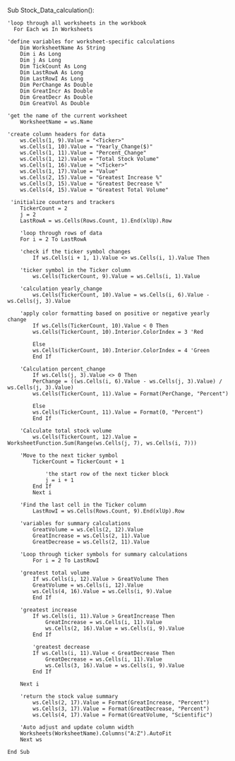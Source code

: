 Sub Stock_Data_calculation():

    'loop through all worksheets in the workbook
      For Each ws In Worksheets

    'define variables for worksheet-specific calculations
        Dim WorksheetName As String
        Dim i As Long
        Dim j As Long
        Dim TickCount As Long
        Dim LastRowA As Long
        Dim LastRowI As Long
        Dim PerChange As Double
        Dim GreatIncr As Double
        Dim GreatDecr As Double
        Dim GreatVol As Double

    'get the name of the current worksheet
        WorksheetName = ws.Name

    'create column headers for data
        ws.Cells(1, 9).Value = "<Ticker>"
        ws.Cells(1, 10).Value = "Yearly_Change($)"
        ws.Cells(1, 11).Value = "Percent_Change"
        ws.Cells(1, 12).Value = "Total Stock Volume"
        ws.Cells(1, 16).Value = "<Ticker>"
        ws.Cells(1, 17).Value = "Value"
        ws.Cells(2, 15).Value = "Greatest Increase %"
        ws.Cells(3, 15).Value = "Greatest Decrease %"
        ws.Cells(4, 15).Value = "Greatest Total Volume"
    
     'initialize counters and trackers
        TickerCount = 2
        j = 2
        LastRowA = ws.Cells(Rows.Count, 1).End(xlUp).Row

        'loop through rows of data
        For i = 2 To LastRowA

        'check if the ticker symbol changes
            If ws.Cells(i + 1, 1).Value <> ws.Cells(i, 1).Value Then
            
        'ticker symbol in the Ticker column
            ws.Cells(TickerCount, 9).Value = ws.Cells(i, 1).Value

        'calculation yearly_change
            ws.Cells(TickerCount, 10).Value = ws.Cells(i, 6).Value - ws.Cells(j, 3).Value

        'apply color formatting based on positive or negative yearly change
            If ws.Cells(TickerCount, 10).Value < 0 Then
            ws.Cells(TickerCount, 10).Interior.ColorIndex = 3 'Red
                
            Else
            ws.Cells(TickerCount, 10).Interior.ColorIndex = 4 'Green
            End If

        'Calculation percent_change
            If ws.Cells(j, 3).Value <> 0 Then
            PerChange = ((ws.Cells(i, 6).Value - ws.Cells(j, 3).Value) / ws.Cells(j, 3).Value)
            ws.Cells(TickerCount, 11).Value = Format(PerChange, "Percent")
            
            Else
            ws.Cells(TickerCount, 11).Value = Format(0, "Percent")
            End If

        'Calculate total stock volume
            ws.Cells(TickerCount, 12).Value = WorksheetFunction.Sum(Range(ws.Cells(j, 7), ws.Cells(i, 7)))

        'Move to the next ticker symbol
            TickerCount = TickerCount + 1

                'the start row of the next ticker block
                j = i + 1
            End If
            Next i

        'Find the last cell in the Ticker column
            LastRowI = ws.Cells(Rows.Count, 9).End(xlUp).Row

        'variables for summary calculations
            GreatVolume = ws.Cells(2, 12).Value
            GreatIncrease = ws.Cells(2, 11).Value
            GreatDecrease = ws.Cells(2, 11).Value

        'Loop through ticker symbols for summary calculations
            For i = 2 To LastRowI

        'greatest total volume
            If ws.Cells(i, 12).Value > GreatVolume Then
            GreatVolume = ws.Cells(i, 12).Value
            ws.Cells(4, 16).Value = ws.Cells(i, 9).Value
            End If

        'greatest increase
            If ws.Cells(i, 11).Value > GreatIncrease Then
                GreatIncrease = ws.Cells(i, 11).Value
                ws.Cells(2, 16).Value = ws.Cells(i, 9).Value
            End If

            'greatest decrease
            If ws.Cells(i, 11).Value < GreatDecrease Then
                GreatDecrease = ws.Cells(i, 11).Value
                ws.Cells(3, 16).Value = ws.Cells(i, 9).Value
            End If

        Next i

        'return the stock value summary
            ws.Cells(2, 17).Value = Format(GreatIncrease, "Percent")
            ws.Cells(3, 17).Value = Format(GreatDecrease, "Percent")
            ws.Cells(4, 17).Value = Format(GreatVolume, "Scientific")

        'Auto adjust and update column width
        Worksheets(WorksheetName).Columns("A:Z").AutoFit
        Next ws

    End Sub

